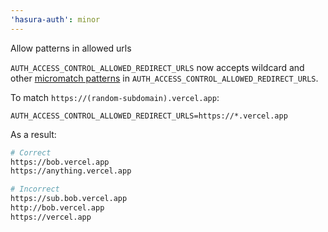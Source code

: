 ```yaml
---
'hasura-auth': minor
---
```


Allow patterns in allowed urls

`AUTH_ACCESS_CONTROL_ALLOWED_REDIRECT_URLS` now accepts wildcard and other [micromatch patterns](https://github.com/micromatch/micromatch#matching-features) in `AUTH_ACCESS_CONTROL_ALLOWED_REDIRECT_URLS`.

To match `https://(random-subdomain).vercel.app`:

```
AUTH_ACCESS_CONTROL_ALLOWED_REDIRECT_URLS=https://*.vercel.app
```

As a result:

```sh
# Correct
https://bob.vercel.app
https://anything.vercel.app

# Incorrect
https://sub.bob.vercel.app
http://bob.vercel.app
https://vercel.app

```
